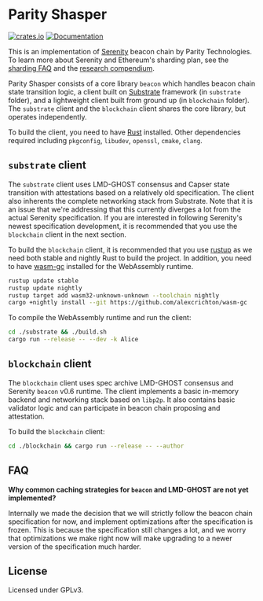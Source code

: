 # Parity Shasper

[![crates.io](https://img.shields.io/crates/v/beacon.svg)](https://crates.io/crates/beacon)
[![Documentation](https://docs.rs/beacon/badge.svg)](https://docs.rs/beacon)

This is an implementation of
[Serenity](https://github.com/ethereum/eth2.0-specs) beacon chain by Parity
Technologies. To learn more about Serenity and Ethereum's sharding plan, see the
[sharding FAQ](https://github.com/ethereum/wiki/wiki/Sharding-FAQ) and the
[research compendium](https://notes.ethereum.org/s/H1PGqDhpm).

Parity Shasper consists of a core library `beacon` which handles beacon chain
state transition logic, a client built on
[Substrate](https://github.com/paritytech/substrate) framework (in `substrate`
folder), and a lightweight client built from ground up (in `blockchain`
folder). The `substrate` client and the `blockchain` client shares the core
library, but operates independently.

To build the client, you need to have [Rust](https://www.rust-lang.org/)
installed. Other dependencies required including `pkgconfig`, `libudev`,
`openssl`, `cmake`, `clang`.

## `substrate` client

The `substrate` client uses LMD-GHOST consensus and Capser state transition with
attestations based on a relatively old specification. The client also inherents
the complete networking stack from Substrate. Note that it is an issue that
we're addressing that this currently diverges a lot from the actual Serenity
specification. If you are interested in following Serenity's newest
specification development, it is recommended that you use the `blockchain`
client in the next section.

To build the `blockchain` client, it is recommended that you use
[rustup](https://rustup.rs) as we need both stable and nightly Rust to build the
project. In addition, you need to have
[wasm-gc](https://github.com/alexcrichton/wasm-gc) installed for the WebAssembly
runtime.

```bash
rustup update stable
rustup update nightly
rustup target add wasm32-unknown-unknown --toolchain nightly
cargo +nightly install --git https://github.com/alexcrichton/wasm-gc
```

To compile the WebAssembly runtime and run the client:

```bash
cd ./substrate && ./build.sh
cargo run --release -- --dev -k Alice
```

## `blockchain` client

The `blockchain` client uses spec archive LMD-GHOST consensus and Serenity
`beacon` v0.6 runtime. The client implements a basic in-memory backend and
networking stack based on `libp2p`. It also contains basic validator logic and
can participate in beacon chain proposing and attestation.

To build the `blockchain` client:

```bash
cd ./blockchain && cargo run --release -- --author
```

## FAQ

**Why common caching strategies for `beacon` and LMD-GHOST are not yet
implemented?**

Internally we made the decision that we will strictly follow the beacon chain
specification for now, and implement optimizations after the specification is
frozen. This is because the specification still changes a lot, and we worry that
optimizations we make right now will make upgrading to a newer version of the
specification much harder.

## License

Licensed under GPLv3.
